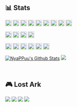 ## 📊 Stats
<p>
	<a href="https://github.com/search?q=user%3ANyaPPuu+language%3Acss"><img alt="CSS" src="https://img.shields.io/badge/CSS-1572B6.svg?logo=css3&logoColor=white&style=flat-square" style="height: 20px;"></a>
	<a href="https://github.com/search?q=user%3ANyaPPuu+language%3Ahtml"><img alt="HTML" src="https://img.shields.io/badge/HTML-E34F26.svg?logo=html5&logoColor=white&style=flat-square" style="height: 20px;"></a>
	<a href="https://github.com/search?q=user%3ANyaPPuu+language%3Ajavascript"><img alt="JavaScript" src="https://img.shields.io/badge/JavaScript-F7DF1E.svg?logo=javascript&logoColor=black&style=flat-square" style="height: 20px;"></a>
	<a href="https://github.com/search?q=user%3ANyaPPuu+language%3Ajavascript"><img alt="Node.js" src="https://img.shields.io/badge/Node.js-43853D.svg?logo=node.js&logoColor=white&style=flat-square" style="height: 20px;"></a>
	<a href="https://github.com/search?q=user%3ANyaPPuu+language%3Aphp"><img alt="PHP" src="https://img.shields.io/badge/PHP-777BB4.svg?logo=php&logoColor=white&style=flat-square" style="height: 20px;"></a>
	<a href="https://github.com/search?q=user%3ANyaPPuu+language%3Apython"><img alt="Python" src="https://img.shields.io/badge/Python-14354C.svg?logo=python&logoColor=white&style=flat-square" style="height: 20px;"></a>
	<a href="https://github.com/search?q=user%3ANyaPPuu+language%3Asql"><img alt="SQL" src="https://custom-icon-badges.herokuapp.com/badge/SQL-025E8C.svg?logo=database&logoColor=white&style=flat-square" style="height: 20px;"></a>
	<a href="https://github.com/search?q=user%3ANyaPPuu+language%3Asvg"><img alt="SVG+XML" src="https://img.shields.io/badge/SVG%2BXML-e0982c.svg?logo=svg&logoColor=white&style=flat-square" style="height: 20px;"></a>
	<a href="https://github.com/search?q=user%3ANyaPPuu+language%3AtypeScript"><img alt="TypeScript" src="https://img.shields.io/badge/TypeScript-007ACC.svg?logo=typescript&logoColor=white&style=flat-square" style="height: 20px;"></a>
</p>

<p>
	<a href="#"><img alt="React" src="https://img.shields.io/badge/React-20232a.svg?logo=react&logoColor=%2361DAFB&style=flat-square" style="height: 20px;"></a>
	<a href="#"><img alt="MySQL" src="https://img.shields.io/badge/MySQL-00f.svg?logo=mysql&logoColor=white&style=flat-square" style="height: 20px;"></a>
	<a href="#"><img alt="Oracle" src ="https://img.shields.io/badge/Oracle-F00000.svg?logo=oracle&logoColor=white&style=flat-square" style="height: 20px;"></a>
	<a href="#"><img alt="SQLite" src ="https://img.shields.io/badge/SQLite-07405e.svg?logo=sqlite&logoColor=white&style=flat-square" style="height: 20px;"></a>
</p>

<p>
	<a href="#"><img alt="Adobe" src="https://img.shields.io/badge/Adobe-FF0000.svg?logo=adobe&logoColor=white&style=flat-square" style="height: 20px;"></a>
	<a href="#"><img alt="Git" src="https://img.shields.io/badge/Git-F05033.svg?logo=git&logoColor=white&style=flat-square" style="height: 20px;"></a>
	<a href="#"><img alt="Google Sheets" src="https://img.shields.io/badge/Google%20Sheets-34A853.svg?logo=google%20sheets&logoColor=white&style=flat-square" style="height: 20px;"></a>
	<a href="#"><img alt="OBS Studio" src="https://img.shields.io/badge/-OBS%20Studio-302E31?logo=obs-studio&logoColor=white&style=flat-square" style="height: 20px;"></a>
	<a href="#"><img alt="Stack Overflow" src="https://img.shields.io/badge/-Stack%20Overflow-FE7A16?logo=stack-overflow&logoColor=white&style=flat-square" style="height: 20px;"></a>
	<a href="#"><img alt="Visual Studio Code" src="https://img.shields.io/badge/Visual%20Studio%20Code-0078d7.svg?logo=visual-studio-code&logoColor=white&style=flat-square" style="height: 20px;"></a>
</p>
<p>
  <a href="https://github.com/anuraghazra/github-readme-stats"><img alt="NyaPPuu's Github Stats" src="https://github-readme-stats.vercel.app/api?username=NyaPPuu&show_icons=true&theme=monokai&hide_border=true" /></a>
  <a href="https://github-readme-stats.vercel.app"><img src="https://github-readme-stats.vercel.app/api/top-langs/?username=NyaPPuu&layout=compact&theme=monokai&hide_border=true" /></a>
</p>
<br />



## 🎮 Lost Ark
<img src="https://img.shields.io/badge/Region-Korea-blue?style=flat-square" /> <img src="https://img.shields.io/badge/Server-Kazeros-red?style=flat-square" /> <img src="https://img.shields.io/badge/Class-Artist-ff69b4?style=flat-square" /> <img src="https://img.shields.io/badge/Level-1590-lightgrey?style=flat-square" />
